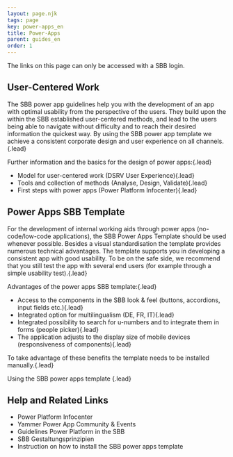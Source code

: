 ```yaml
---
layout: page.njk
tags: page
key: power-apps_en
title: Power-Apps
parent: guides_en
order: 1
---
```

<sbb-notification type="info" readonly="true">
The links on this page can only be accessed with a SBB login.
</sbb-notification>

## User-Centered Work
The SBB power app guidelines help you with the development of an app with optimal usability from the perspective of the users. They build upon the within the SBB established user-centered <sbb-link variant="inline" type="button" target="_blank" href="https://sbb.sharepoint.com/sites/uxsbb/SitePages/modell-fuer-nutzungszentriertres-arbeiten.aspx">methods</sbb-link>, and lead to the users being able to navigate without difficulty and to reach their desired information the quickest way. By using the SBB power app template we achieve a consistent corporate design and user experience on all channels. {.lead}  

Further information and the basics for the design of power apps:{.lead}  
- <sbb-link variant="inline" type="button" target="_blank" href="https://sbb.sharepoint.com/sites/uxsbb/SitePages/modell-fuer-nutzungszentriertres-arbeiten.aspx">Model for user-centered work</sbb-link> (DSRV User Experience){.lead} 
- <sbb-link variant="inline" type="button" target="_blank" href="https://sbb.sharepoint.com/sites/kundenorientierung/SitePages/Methodensammlung.aspx">Tools and collection of methods</sbb-link> (Analyse, Design, Validate){.lead}
- <sbb-link variant="inline" type="button" target="_blank" href="https://sbb.sharepoint.com/sites/power-platform-infocenter/SitePages/Power-Apps.aspx">First steps with power apps</sbb-link> (Power Platform Infocenter){.lead}  

## Power Apps SBB Template  
For the development of internal working aids through power apps (no-code/low-code applications), the <sbb-link variant="inline" type="button" target="_blank" href="https://sbb.sharepoint.com/sites/power-platform-infocenter/SitePages/Power-Apps-Vorlage-verwenden.aspx">SBB Power Apps Template</sbb-link> should be used whenever possible. Besides a visual standardisation the template provides numerous technical advantages. The template supports you in developing a consistent app with good usability. To be on the safe side, we recommend that you still test the app with several end users (for example through a simple usability test).{.lead}  

Advantages of the power apps SBB template:{.lead}  
- Access to the <sbb-link variant="inline" type="button" target="_blank" href="https://sbb.sharepoint.com/sites/power-platform-infocenter/SitePages/Power-Apps-Vorlage-verwenden.aspx#dokumentation-der-inhalte">components</sbb-link> in the SBB look & feel (buttons, accordions, input fields etc.){.lead}  
- Integrated option for multilingualism (DE, FR, IT){.lead}  
- Integrated possibility to search for u-numbers and to integrate them in forms (people picker){.lead}  
- The application adjusts to the display size of mobile devices (responsiveness of components){.lead} 

To take advantage of these benefits the template needs to be installed manually.{.lead} 

<sbb-link variant="inline" type="button" target="_blank" href="https://sbb.sharepoint.com/sites/power-platform-infocenter/SitePages/Power-Apps-Vorlage-verwenden.aspx">Using</sbb-link> the SBB power apps template {.lead}  

## Help and Related Links
- <sbb-link variant="inline" type="button" target="_blank" href="https://sbb.sharepoint.com/sites/power-platform-infocenter/?CT=1663568991109&OR=OWA-NT&CID=4acaaf19-559a-5465-953d-4dab4b4b9c33">Power Platform Infocenter</sbb-link>
- <sbb-link variant="inline" type="button" target="_blank" href="https://web.yammer.com/main/groups/eyJfdHlwZSI6Ikdyb3VwIiwiaWQiOiIxNTMzMzQzNCJ9/new">Yammer Power App Community & Events</sbb-link>
- <sbb-link variant="inline" type="button" target="_blank" href="https://sbb.sharepoint.com/sites/power-platform-infocenter/SitePages/Power-Platform-in-der-SBB.aspx">Guidelines Power Platform in the SBB</sbb-link>
- <sbb-link variant="inline" type="button" href="/{{page.lang}}/principles/ux-principles/task-oriented/">SBB Gestaltungsprinzipien</sbb-link>
- <sbb-link variant="inline" type="button" target="_blank" href="https://sbb.sharepoint.com/sites/power-platform-infocenter/SitePages/Power-Apps-Vorlage-verwenden.aspx">Instruction on how to install the SBB power apps template</sbb-link>